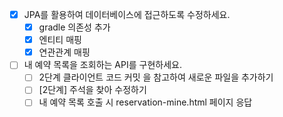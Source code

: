 - [x] JPA를 활용하여 데이터베이스에 접근하도록 수정하세요.
  - [x] gradle 의존성 추가
  - [x] 엔티티 매핑
  - [x] 연관관계 매핑

- [ ] 내 예약 목록을 조회하는 API를 구현하세요.
  - [ ] 2단계 클라이언트 코드 커밋 을 참고하여 새로운 파일을 추가하기
  - [ ] [2단계] 주석을 찾아 수정하기
  - [ ] 내 예약 목록 호출 시 reservation-mine.html 페이지 응답
